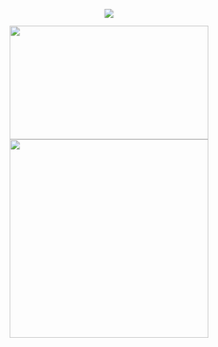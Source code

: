 <div align = center>
  
![](https://komarev.com/ghpvc/?username=zyvism&color=7a7a7a&style=flat-square&label=backstabs+landed)
  
<img src="https://github.com/user-attachments/assets/f4671242-401d-4dc9-95c8-cff36c7b145c" width="356" height="204"><br> 
<img src="https://github.com/user-attachments/assets/252164d8-1497-4ac7-964f-d69e82ebd2aa" width="356" height="356">
